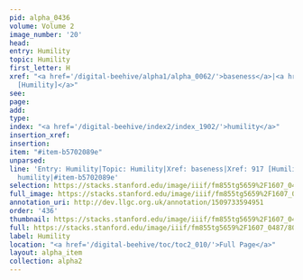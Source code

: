 ```yaml
---
pid: alpha_0436
volume: Volume 2
image_number: '20'
head: 
entry: Humility
topic: Humility
first_letter: H
xref: "<a href='/digital-beehive/alpha1/alpha_0062/'>baseness</a>|<a href='/digital-beehive/toc/toc2_171/'>917
  [Humility]</a>"
see: 
page: 
add: 
type: 
index: "<a href='/digital-beehive/index2/index_1902/'>humility</a>"
insertion_xref: 
insertion: 
item: "#item-b5702089e"
unparsed: 
line: 'Entry: Humility|Topic: Humility|Xref: baseness|Xref: 917 [Humility]|Index:
  humility|#item-b5702089e'
selection: https://stacks.stanford.edu/image/iiif/fm855tg5659%2F1607_0487/806,966,2899,638/full/0/default.jpg
full_image: https://stacks.stanford.edu/image/iiif/fm855tg5659%2F1607_0487/full/full/0/default.jpg
annotation_uri: http://dev.llgc.org.uk/annotation/1509733594951
order: '436'
thumbnail: https://stacks.stanford.edu/image/iiif/fm855tg5659%2F1607_0487/806,966,600,180/250,/0/default.jpg
full: https://stacks.stanford.edu/image/iiif/fm855tg5659%2F1607_0487/806,966,2899,638/full/0/default.jpg
label: Humility
location: "<a href='/digital-beehive/toc/toc2_010/'>Full Page</a>"
layout: alpha_item
collection: alpha2
---
```

